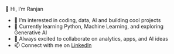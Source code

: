 👋 Hi, I’m Ranjan
- 👀 I’m interested in coding, data, AI and building cool projects  
- 🌱 Currently learning Python, Machine Learning, and exploring Generative AI 
- 💞️ Always excited to collaborate on analytics, apps, and AI ideas  
- 📫 Connect with me on [LinkedIn](https://www.linkedin.com/in/ranjan-kumar-yadav-05b62a231/)
<!---
Ranjan83711/Ranjan83711 is a ✨ special ✨ repository because its `README.md` (this file) appears on your GitHub profile.
You can click the Preview link to take a look at your changes.
--->
